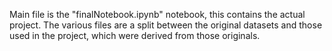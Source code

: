 Main file is the "finalNotebook.ipynb" notebook, this contains the actual project. 
The various files are a split between the original datasets and those used in the project, which were derived from those originals.

